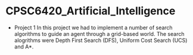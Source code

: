 # CPSC6420_Artificial_Intelligence

* Project 1
In this project we had to implement a number of search algorithms to guide an agent through a grid-based world. The search alogrithms were Depth First Search (DFS),
Uniform Cost Search (UCS) and A*.

